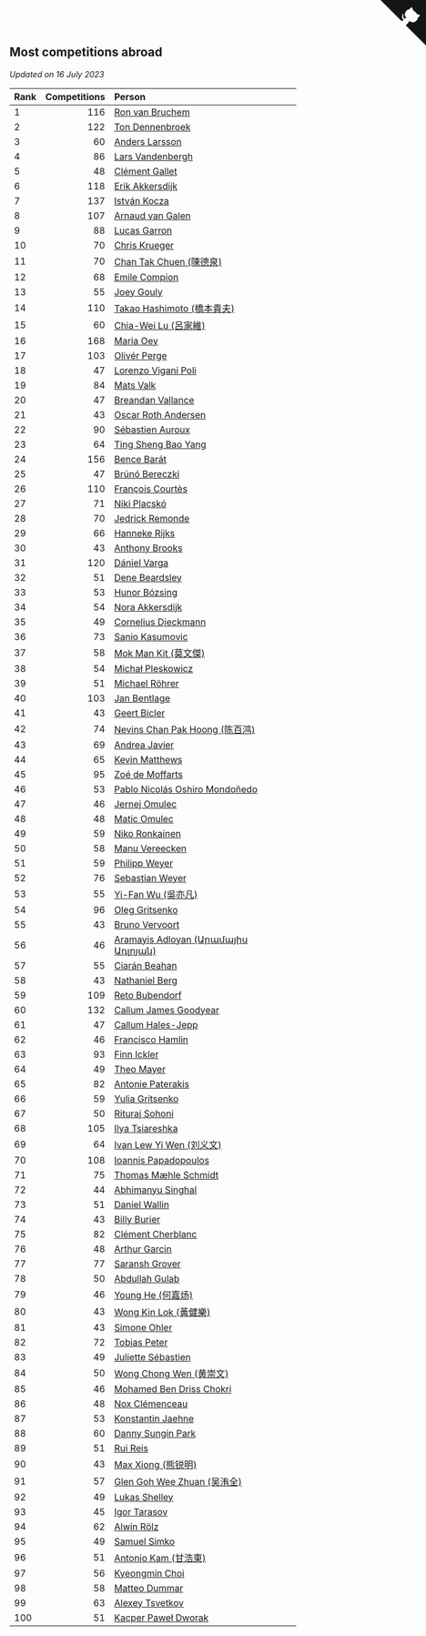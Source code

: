 ## Most competitions abroad

*Updated on 16 July 2023*

| Rank | Competitions | Person |
| :--- | ---: | :--- |
| 1 | 116 | [Ron van Bruchem](https://www.worldcubeassociation.org/persons/2003BRUC01) |
| 2 | 122 | [Ton Dennenbroek](https://www.worldcubeassociation.org/persons/2003DENN01) |
| 3 | 60 | [Anders Larsson](https://www.worldcubeassociation.org/persons/2003LARS01) |
| 4 | 86 | [Lars Vandenbergh](https://www.worldcubeassociation.org/persons/2003VAND01) |
| 5 | 48 | [Clément Gallet](https://www.worldcubeassociation.org/persons/2004GALL02) |
| 6 | 118 | [Erik Akkersdijk](https://www.worldcubeassociation.org/persons/2005AKKE01) |
| 7 | 137 | [István Kocza](https://www.worldcubeassociation.org/persons/2005KOCZ01) |
| 8 | 107 | [Arnaud van Galen](https://www.worldcubeassociation.org/persons/2006GALE01) |
| 9 | 88 | [Lucas Garron](https://www.worldcubeassociation.org/persons/2006GARR01) |
| 10 | 70 | [Chris Krueger](https://www.worldcubeassociation.org/persons/2006KRUE01) |
| 11 | 70 | [Chan Tak Chuen (陳德泉)](https://www.worldcubeassociation.org/persons/2007CHUE01) |
| 12 | 68 | [Emile Compion](https://www.worldcubeassociation.org/persons/2007COMP01) |
| 13 | 55 | [Joey Gouly](https://www.worldcubeassociation.org/persons/2007GOUL01) |
| 14 | 110 | [Takao Hashimoto (橋本貴夫)](https://www.worldcubeassociation.org/persons/2007HASH01) |
| 15 | 60 | [Chia-Wei Lu (呂家維)](https://www.worldcubeassociation.org/persons/2007LUCH01) |
| 16 | 168 | [Maria Oey](https://www.worldcubeassociation.org/persons/2007OEYM01) |
| 17 | 103 | [Olivér Perge](https://www.worldcubeassociation.org/persons/2007PERG01) |
| 18 | 47 | [Lorenzo Vigani Poli](https://www.worldcubeassociation.org/persons/2007POLI01) |
| 19 | 84 | [Mats Valk](https://www.worldcubeassociation.org/persons/2007VALK01) |
| 20 | 47 | [Breandan Vallance](https://www.worldcubeassociation.org/persons/2007VALL01) |
| 21 | 43 | [Oscar Roth Andersen](https://www.worldcubeassociation.org/persons/2008ANDE02) |
| 22 | 90 | [Sébastien Auroux](https://www.worldcubeassociation.org/persons/2008AURO01) |
| 23 | 64 | [Ting Sheng Bao Yang](https://www.worldcubeassociation.org/persons/2008BAOY01) |
| 24 | 156 | [Bence Barát](https://www.worldcubeassociation.org/persons/2008BARA01) |
| 25 | 47 | [Brúnó Bereczki](https://www.worldcubeassociation.org/persons/2008BERE01) |
| 26 | 110 | [François Courtès](https://www.worldcubeassociation.org/persons/2008COUR01) |
| 27 | 71 | [Niki Placskó](https://www.worldcubeassociation.org/persons/2008PLAC01) |
| 28 | 70 | [Jedrick Remonde](https://www.worldcubeassociation.org/persons/2008REMO01) |
| 29 | 66 | [Hanneke Rijks](https://www.worldcubeassociation.org/persons/2008RIJK01) |
| 30 | 43 | [Anthony Brooks](https://www.worldcubeassociation.org/persons/2008SEAR01) |
| 31 | 120 | [Dániel Varga](https://www.worldcubeassociation.org/persons/2008VARG01) |
| 32 | 51 | [Dene Beardsley](https://www.worldcubeassociation.org/persons/2009BEAR01) |
| 33 | 53 | [Hunor Bózsing](https://www.worldcubeassociation.org/persons/2009BOZS01) |
| 34 | 54 | [Nora Akkersdijk](https://www.worldcubeassociation.org/persons/2009CHRI03) |
| 35 | 49 | [Cornelius Dieckmann](https://www.worldcubeassociation.org/persons/2009DIEC01) |
| 36 | 73 | [Sanio Kasumovic](https://www.worldcubeassociation.org/persons/2009KASU01) |
| 37 | 58 | [Mok Man Kit (莫文傑)](https://www.worldcubeassociation.org/persons/2009KITM01) |
| 38 | 54 | [Michał Pleskowicz](https://www.worldcubeassociation.org/persons/2009PLES01) |
| 39 | 51 | [Michael Röhrer](https://www.worldcubeassociation.org/persons/2009ROHR01) |
| 40 | 103 | [Jan Bentlage](https://www.worldcubeassociation.org/persons/2010BENT01) |
| 41 | 43 | [Geert Bicler](https://www.worldcubeassociation.org/persons/2010BICL01) |
| 42 | 74 | [Nevins Chan Pak Hoong (陈百鸿)](https://www.worldcubeassociation.org/persons/2010CHAN20) |
| 43 | 69 | [Andrea Javier](https://www.worldcubeassociation.org/persons/2010JAVI01) |
| 44 | 65 | [Kevin Matthews](https://www.worldcubeassociation.org/persons/2010MATT02) |
| 45 | 95 | [Zoé de Moffarts](https://www.worldcubeassociation.org/persons/2010MOFF02) |
| 46 | 53 | [Pablo Nicolás Oshiro Mondoñedo](https://www.worldcubeassociation.org/persons/2010MOND01) |
| 47 | 46 | [Jernej Omulec](https://www.worldcubeassociation.org/persons/2010OMUL01) |
| 48 | 48 | [Matic Omulec](https://www.worldcubeassociation.org/persons/2010OMUL02) |
| 49 | 59 | [Niko Ronkainen](https://www.worldcubeassociation.org/persons/2010RONK01) |
| 50 | 58 | [Manu Vereecken](https://www.worldcubeassociation.org/persons/2010VERE01) |
| 51 | 59 | [Philipp Weyer](https://www.worldcubeassociation.org/persons/2010WEYE01) |
| 52 | 76 | [Sebastian Weyer](https://www.worldcubeassociation.org/persons/2010WEYE02) |
| 53 | 55 | [Yi-Fan Wu (吳亦凡)](https://www.worldcubeassociation.org/persons/2010WUIF01) |
| 54 | 96 | [Oleg Gritsenko](https://www.worldcubeassociation.org/persons/2011GRIT01) |
| 55 | 43 | [Bruno Vervoort](https://www.worldcubeassociation.org/persons/2011VERV01) |
| 56 | 46 | [Aramayis Adloyan (Արամայիս Ադլոյան)](https://www.worldcubeassociation.org/persons/2012ADLO01) |
| 57 | 55 | [Ciarán Beahan](https://www.worldcubeassociation.org/persons/2012BEAH01) |
| 58 | 43 | [Nathaniel Berg](https://www.worldcubeassociation.org/persons/2012BERG04) |
| 59 | 109 | [Reto Bubendorf](https://www.worldcubeassociation.org/persons/2012BUBE01) |
| 60 | 132 | [Callum James Goodyear](https://www.worldcubeassociation.org/persons/2012GOOD02) |
| 61 | 47 | [Callum Hales-Jepp](https://www.worldcubeassociation.org/persons/2012HALE01) |
| 62 | 46 | [Francisco Hamlin](https://www.worldcubeassociation.org/persons/2012HAML01) |
| 63 | 93 | [Finn Ickler](https://www.worldcubeassociation.org/persons/2012ICKL01) |
| 64 | 49 | [Theo Mayer](https://www.worldcubeassociation.org/persons/2012MAYE01) |
| 65 | 82 | [Antonie Paterakis](https://www.worldcubeassociation.org/persons/2012PATE01) |
| 66 | 59 | [Yulia Gritsenko](https://www.worldcubeassociation.org/persons/2012SIDO01) |
| 67 | 50 | [Rituraj Sohoni](https://www.worldcubeassociation.org/persons/2012SOHO01) |
| 68 | 105 | [Ilya Tsiareshka](https://www.worldcubeassociation.org/persons/2012TERE01) |
| 69 | 64 | [Ivan Lew Yi Wen (刘义文)](https://www.worldcubeassociation.org/persons/2012WENI01) |
| 70 | 108 | [Ioannis Papadopoulos](https://www.worldcubeassociation.org/persons/2013PAPA01) |
| 71 | 75 | [Thomas Mæhle Schmidt](https://www.worldcubeassociation.org/persons/2013SCHM02) |
| 72 | 44 | [Abhimanyu Singhal](https://www.worldcubeassociation.org/persons/2013SING12) |
| 73 | 51 | [Daniel Wallin](https://www.worldcubeassociation.org/persons/2013WALL03) |
| 74 | 43 | [Billy Burier](https://www.worldcubeassociation.org/persons/2014BURI01) |
| 75 | 82 | [Clément Cherblanc](https://www.worldcubeassociation.org/persons/2014CHER05) |
| 76 | 48 | [Arthur Garcin](https://www.worldcubeassociation.org/persons/2014GARC27) |
| 77 | 77 | [Saransh Grover](https://www.worldcubeassociation.org/persons/2014GROV01) |
| 78 | 50 | [Abdullah Gulab](https://www.worldcubeassociation.org/persons/2014GULA02) |
| 79 | 46 | [Young He (何嘉炀)](https://www.worldcubeassociation.org/persons/2014HEYO01) |
| 80 | 43 | [Wong Kin Lok (黃健樂)](https://www.worldcubeassociation.org/persons/2014LOKW01) |
| 81 | 43 | [Simone Ohler](https://www.worldcubeassociation.org/persons/2014OHLE01) |
| 82 | 72 | [Tobias Peter](https://www.worldcubeassociation.org/persons/2014PETE03) |
| 83 | 49 | [Juliette Sébastien](https://www.worldcubeassociation.org/persons/2014SEBA01) |
| 84 | 50 | [Wong Chong Wen (黄崇文)](https://www.worldcubeassociation.org/persons/2014WENW01) |
| 85 | 46 | [Mohamed Ben Driss Chokri](https://www.worldcubeassociation.org/persons/2015CHOK01) |
| 86 | 48 | [Nox Clémenceau](https://www.worldcubeassociation.org/persons/2015CLEM03) |
| 87 | 53 | [Konstantin Jaehne](https://www.worldcubeassociation.org/persons/2015JAEH01) |
| 88 | 60 | [Danny Sungin Park](https://www.worldcubeassociation.org/persons/2015PARK13) |
| 89 | 51 | [Rui Reis](https://www.worldcubeassociation.org/persons/2015REIS02) |
| 90 | 43 | [Max Xiong (熊锐明)](https://www.worldcubeassociation.org/persons/2015XION03) |
| 91 | 57 | [Glen Goh Wee Zhuan (吴洧全)](https://www.worldcubeassociation.org/persons/2015ZHUA01) |
| 92 | 49 | [Lukas Shelley](https://www.worldcubeassociation.org/persons/2016SHEL03) |
| 93 | 45 | [Igor Tarasov](https://www.worldcubeassociation.org/persons/2016TARA04) |
| 94 | 62 | [Alwin Rölz](https://www.worldcubeassociation.org/persons/2016ROLZ01) |
| 95 | 49 | [Samuel Simko](https://www.worldcubeassociation.org/persons/2016SIMK01) |
| 96 | 51 | [Antonio Kam (甘浩東)](https://www.worldcubeassociation.org/persons/2017TUNG13) |
| 97 | 56 | [Kyeongmin Choi](https://www.worldcubeassociation.org/persons/2017CHOI07) |
| 98 | 58 | [Matteo Dummar](https://www.worldcubeassociation.org/persons/2017DUMM01) |
| 99 | 63 | [Alexey Tsvetkov](https://www.worldcubeassociation.org/persons/2017TSVE02) |
| 100 | 51 | [Kacper Paweł Dworak](https://www.worldcubeassociation.org/persons/2020DWOR01) |


<a href="https://github.com/JustinTimeCuber/wca_statistics" class="github-corner" aria-label="View source on Github"><svg width="80" height="80" viewBox="0 0 250 250" style="fill:#151513; color:#fff; position: absolute; top: 0; border: 0; right: 0;" aria-hidden="true"><path d="M0,0 L115,115 L130,115 L142,142 L250,250 L250,0 Z"></path><path d="M128.3,109.0 C113.8,99.7 119.0,89.6 119.0,89.6 C122.0,82.7 120.5,78.6 120.5,78.6 C119.2,72.0 123.4,76.3 123.4,76.3 C127.3,80.9 125.5,87.3 125.5,87.3 C122.9,97.6 130.6,101.9 134.4,103.2" fill="currentColor" style="transform-origin: 130px 106px;" class="octo-arm"></path><path d="M115.0,115.0 C114.9,115.1 118.7,116.5 119.8,115.4 L133.7,101.6 C136.9,99.2 139.9,98.4 142.2,98.6 C133.8,88.0 127.5,74.4 143.8,58.0 C148.5,53.4 154.0,51.2 159.7,51.0 C160.3,49.4 163.2,43.6 171.4,40.1 C171.4,40.1 176.1,42.5 178.8,56.2 C183.1,58.6 187.2,61.8 190.9,65.4 C194.5,69.0 197.7,73.2 200.1,77.6 C213.8,80.2 216.3,84.9 216.3,84.9 C212.7,93.1 206.9,96.0 205.4,96.6 C205.1,102.4 203.0,107.8 198.3,112.5 C181.9,128.9 168.3,122.5 157.7,114.1 C157.9,116.9 156.7,120.9 152.7,124.9 L141.0,136.5 C139.8,137.7 141.6,141.9 141.8,141.8 Z" fill="currentColor" class="octo-body"></path></svg></a><style>.github-corner:hover .octo-arm{animation:octocat-wave 560ms ease-in-out}@keyframes octocat-wave{0%,100%{transform:rotate(0)}20%,60%{transform:rotate(-25deg)}40%,80%{transform:rotate(10deg)}}@media (max-width:500px){.github-corner:hover .octo-arm{animation:none}.github-corner .octo-arm{animation:octocat-wave 560ms ease-in-out}}</style>

